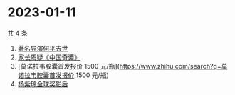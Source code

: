 # 2023-01-11

共 4 条

<!-- BEGIN ZHIHUSEARCH -->
<!-- 最后更新时间 Wed Jan 11 2023 18:09:44 GMT+0800 (China Standard Time) -->
1. [著名导演何平去世](https://www.zhihu.com/search?q=著名导演何平去世)
1. [家长质疑《中国奇谭》](https://www.zhihu.com/search?q=家长质疑《中国奇谭》)
1. [莫诺拉韦胶囊首发报价 1500 元/瓶](https://www.zhihu.com/search?q=莫诺拉韦胶囊首发报价 1500 元/瓶)
1. [杨紫琼金球奖影后](https://www.zhihu.com/search?q=杨紫琼金球奖影后)
<!-- END ZHIHUSEARCH -->
